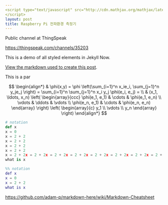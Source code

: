 ```yaml
---
<script type="text/javascript" src="http://cdn.mathjax.org/mathjax/latest/MathJax.js?config=TeX-AMS-MML_HTMLorMML">
</script>
layout: post
title: Raspberry Pi 전파환경 측정기
---
```


Public channel at ThingSpeak

https://thingspeak.com/channels/35203 

This is a demo of all styled elements in Jekyll Now.

[View the markdown used to create this post](https://raw.githubusercontent.com/barryclark/www.jekyllnow.com/gh-pages/_posts/2014-6-19-Markdown-Style-Guide.md).

This is a par



$$
\begin{align*}
  & \phi(x,y) = \phi \left(\sum_{i=1}^n x_ie_i, \sum_{j=1}^n y_je_j \right)
  = \sum_{i=1}^n \sum_{j=1}^n x_i y_j \phi(e_i, e_j) = \\
  & (x_1, \ldots, x_n) \left( \begin{array}{ccc}
      \phi(e_1, e_1) & \cdots & \phi(e_1, e_n) \\
      \vdots & \ddots & \vdots \\
      \phi(e_n, e_1) & \cdots & \phi(e_n, e_n)
    \end{array} \right)
  \left( \begin{array}{c}
      y_1 \\
      \vdots \\
      y_n
    \end{array} \right)
\end{align*}
$$

```python
# notation
def x
x = 0
x = 2 + 2
x = 2 + 2
x = 2 + 2
x = 2 + 2
x = 2 + 2x = 2 + 2x = 2 + 2x = 2 + 2x = 2 + 2x = 2 + 2x = 2 + 2x = 2 + 2x = 2 + 2x = 2 + 2
what is x
```

```matlab
%% notation
def x
x = 0
x = 2 + 2
what is x
```

https://github.com/adam-p/markdown-here/wiki/Markdown-Cheatsheet 
